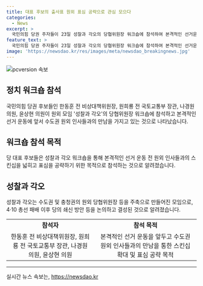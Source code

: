 ```yaml
---
title: 대표 후보의 출사표 원외 표심 공략으로 관심 모으다
categories:
  - News
excerpt: >
  국민의힘 당권 주자들이 23일 성찰과 각오의 당협위원장 워크숍에 참석하여 본격적인 선거운동을 준비하고 있다. 한동훈, 원희룡, 나경원, 윤상현 등이 참석할 예정으로, 당 후보들은 선거 전 원외 인사들과의 스킨십을 강화하고 표심을 공략하려는 모습이다. 성찰과 각오는 수도권 및 충청권의 원외 당협위원장들이 모인 모임으로, 4·10 총선 패배 이후 당의 쇄신을 위해 결성되었다.
feature_text: >
  국민의힘 당권 주자들이 23일 성찰과 각오의 당협위원장 워크숍에 참석하여 본격적인 선거운동을 준비하고 있다. 한동훈, 원희룡, 나경원, 윤상현 등이 참석할 예정으로, 당 후보들은 선거 전 원외 인사들과의 스킨십을 강화하고 표심을 공략하려는 모습이다. 성찰과 각오는 수도권 및 충청권의 원외 당협위원장들이 모인 모임으로, 4·10 총선 패배 이후 당의 쇄신을 위해 결성되었다.
image: 'https://newsdao.kr/res/images/meta/newsdao_breakingnews.jpg'
---
```


<p><img src="https://newsdao.kr/res/images/meta/newsdao_breakingnews.jpg" alt="pcversion 속보" /></p>

<h2 data-ke-size="size26">정치 워크숍 참석</h2>

<p data-ke-size="size16">국민의힘 당권 후보들인 한동훈 전 비상대책위원장, 원희룡 전 국토교통부 장관, 나경원 의원, 윤상현 의원이 원외 모임 '성찰과 각오'의 당협위원장 워크숍에 참석하고 본격적인 선거 운동에 앞서 수도권 원외 인사들과의 만남을 가지고 있는 것으로 나타났습니다.</p>

<h2 data-ke-size="size26">워크숍 참석 목적</h2>

<p data-ke-size="size16">당 대표 후보들은 성찰과 각오 워크숍을 통해 본격적인 선거 운동 전 원외 인사들과의 스킨십을 넓히고 표심을 공략하기 위한 목적으로 참석하는 것으로 알려졌습니다.</p>

<h2 data-ke-size="size26">성찰과 각오</h2>

<p data-ke-size="size16">성찰과 각오는 수도권 및 충청권의 원외 당협위원장 등을 주축으로 만들어진 모임으로, 4·10 총선 패배 이후 당의 쇄신 방안 등을 논의하고 결성된 것으로 알려졌습니다.</p>

<table>
    <tbody>
        <tr>
            <td style="text-align: center; height: 17px;"><b>참석자</b></td>
            <td style="text-align: center; height: 17px;"><b>참석 목적</b></td>
        </tr>
        <tr>
            <td style="text-align: center; height: 17px;">한동훈 전 비상대책위원장, 원희룡 전 국토교통부 장관, 나경원 의원, 윤상현 의원</td>
            <td style="text-align: center; height: 17px;">본격적인 선거 운동을 앞두고 수도권 원외 인사들과의 만남을 통한 스킨십 확대 및 표심 공략 목적</td>
        </tr>
    </tbody>
</table>

<p><hr></p>
실시간 뉴스 속보는, <a href="https://newsdao.kr" rel="dofollow">https://newsdao.kr</a>


